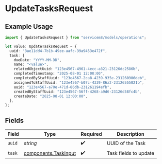 # UpdateTasksRequest

## Example Usage

```typescript
import { UpdateTasksRequest } from "servicem8/models/operations";

let value: UpdateTasksRequest = {
  uuid: "3ae11dd4-7b1b-49ee-aafc-39a9453e472f",
  task: {
    dueDate: "YYYY-MM-DD",
    name: "<value>",
    relatedObjectUuid: "123e4567-4961-4ecc-a821-23126dc2586b",
    completedTimestamp: "2025-08-01 12:00:00",
    completedByStaffUuid: "123e4567-2ca8-4239-935e-231260906deb",
    assignedToStaffUuid: "123e4567-b07c-4339-86a2-23126555021b",
    uuid: "123e4567-a70e-471d-86db-231261194efb",
    createdByStaffUuid: "123e4567-56ff-4268-a9d6-23126d58fc4b",
    createDate: "2025-08-01 12:00:00",
  },
};
```

## Fields

| Field                                                        | Type                                                         | Required                                                     | Description                                                  |
| ------------------------------------------------------------ | ------------------------------------------------------------ | ------------------------------------------------------------ | ------------------------------------------------------------ |
| `uuid`                                                       | *string*                                                     | :heavy_check_mark:                                           | UUID of the Task                                             |
| `task`                                                       | [components.TaskInput](../../models/components/taskinput.md) | :heavy_check_mark:                                           | Task fields to update                                        |